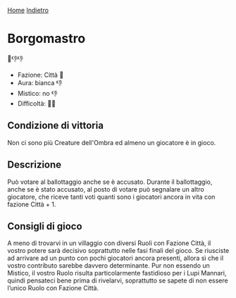 [Home](/wherewolf-rules)
[Indietro](..)

# Borgomastro

<span class='emoji'>🏰👎👎</span>

- Fazione: Città <span class='emoji'>🏰</span>
- Aura: bianca <span class='emoji'>👎</span>
- Mistico: no <span class='emoji'>👎</span>
- Difficoltà: <span class='emoji'>🌙🌙</span>

## Condizione di vittoria

Non ci sono più Creature dell'Ombra ed almeno un giocatore è in gioco.

## Descrizione

Può votare al ballottaggio anche se è accusato. Durante il ballottaggio, anche se è stato accusato, al posto di votare può segnalare un altro giocatore, che riceve tanti voti quanti sono i giocatori ancora in vita con fazione Città + 1.

## Consigli di gioco

A meno di trovarvi in un villaggio con diversi Ruoli con Fazione Città, il vostro potere sarà decisivo soprattutto nelle fasi finali del gioco. Se riusciste ad arrivare ad un punto con pochi giocatori ancora presenti, allora sì che il vostro contributo sarebbe davvero determinante. Pur non essendo un Mistico, il vostro Ruolo risulta particolarmente fastidioso per i Lupi Mannari, quindi pensateci bene prima di rivelarvi, soprattutto se sapete di non essere l’unico Ruolo con Fazione Città.
